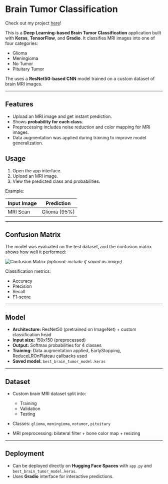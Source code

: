 
# Brain Tumor Classification

Check out my project [here]( https://vtu23089-braintumor-classification.hf.space/?__theme=system)!



This is a **Deep Learning-based Brain Tumor Classification** application built with **Keras**, **TensorFlow**, and **Gradio**. It classifies MRI images into one of four categories:

- Glioma
- Meningioma
- No Tumor
- Pituitary Tumor

The  uses a **ResNet50-based CNN** model trained on a custom dataset of brain MRI images.

---

## Features

- Upload an MRI image and get instant prediction.
- Shows **probability for each class**.
- Preprocessing includes noise reduction and color mapping for MRI images.
- Data augmentation was applied during training to improve model generalization.



## Usage

1. Open the app interface.
2. Upload an MRI image.
3. View the predicted class and probabilities.

Example:

| Input Image | Prediction   |
| ----------- | ------------ |
| MRI Scan    | Glioma (95%) |

---

## Confusion Matrix

The model was evaluated on the test dataset, and the confusion matrix shows how well it performed:

![Confusion Matrix](confusion_matrix.png) *(optional: include if saved as image)*

Classification metrics:

* Accuracy
* Precision
* Recall
* F1-score

---

## Model

* **Architecture:** ResNet50 (pretrained on ImageNet) + custom classification head
* **Input size:** 150x150 (preprocessed)
* **Output:** Softmax probabilities for 4 classes
* **Training:** Data augmentation applied, EarlyStopping, ReduceLROnPlateau callbacks used
* **Saved model:** `best_brain_tumor_model.keras`

---

## Dataset

* Custom brain MRI dataset split into:

  * Training
  * Validation
  * Testing
* Classes: `glioma`, `meningioma`, `notumor`, `pituitary`
* MRI preprocessing: bilateral filter + bone color map + resizing

---

## Deployment

* Can be deployed directly on **Hugging Face Spaces** with `app.py` and `best_brain_tumor_model.keras`.
* Uses **Gradio** interface for interactive predictions.

